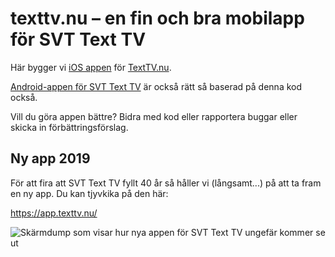 texttv.nu – en fin och bra mobilapp för SVT Text TV
====================================================

Här bygger vi [iOS appen](https://itunes.apple.com/se/app/texttv.nu/id607998045) för [TextTV.nu](https://texttv.nu/).

[Android-appen för SVT Text TV](https://play.google.com/store/apps/details?id=com.mufflify.TextTVnu&hl=sv) är också rätt så baserad på denna kod också.

Vill du göra appen bättre? Bidra med kod eller rapportera buggar eller skicka in förbättringsförslag.

## Ny app 2019

För att fira att SVT Text TV fyllt 40 år så håller vi (långsamt...) på att ta fram en ny app. Du kan tjyvkika på den här:

https://app.texttv.nu/

![Skärmdump som visar hur nya appen för SVT Text TV ungefär kommer se ut](./src/images/text-tv-app-2019-skärmdump.png)
